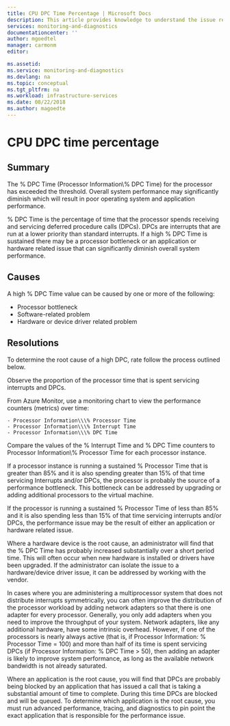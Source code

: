 ```yaml
---
title: CPU DPC Time Percentage | Microsoft Docs
description: This article provides knowledge to understand the issue reported, what are the possible causes, and how to resolve the health issue identified by Azure Monitor VM Health.
services: monitoring-and-diagnostics
documentationcenter: ''
author: mgoedtel
manager: carmonm
editor: 

ms.assetid: 
ms.service: monitoring-and-diagnostics
ms.devlang: na
ms.topic: conceptual
ms.tgt_pltfrm: na
ms.workload: infrastructure-services
ms.date: 08/22/2018
ms.author: magoedte
---
```


# CPU DPC time percentage

## Summary

The % DPC Time (Processor Information\\\% DPC Time) for the processor has exceeded the threshold. Overall system performance may significantly diminish which will result in poor operating system and application performance.

% DPC Time is the percentage of time that the processor spends receiving and servicing deferred procedure calls (DPCs). DPCs are interrupts that are run at a lower priority than standard interrupts. If a high % DPC Time is sustained there may be a processor bottleneck or an application or hardware related issue that can significantly diminish overall system performance.

## Causes

A high % DPC Time value can be caused by one or more of the following:

- Processor bottleneck
- Software-related problem
- Hardware or device driver related problem

## Resolutions

To determine the root cause of a high DPC, rate follow the process outlined below.

Observe the proportion of the processor time that is spent servicing interrupts and DPCs. 

From Azure Monitor, use a monitoring chart to view the performance counters (metrics) over time:

    - Processor Information\\\% Processor Time
    - Processor Information\\\% Interrupt Time
    - Processor Information\\\% DPC Time 

Compare the values of the % Interrupt Time and % DPC Time counters to Processor Information\\\% Processor Time for each processor instance.

If a processor instance is running a sustained % Processor Time that is greater than 85% and it is also spending greater than 15% of that time servicing Interrupts and/or DPCs, the processor is probably the source of a performance bottleneck. This bottleneck can be addressed by upgrading or adding additional processors to the virtual machine.

If the processor is running a sustained % Processor Time of less than 85% and it is also spending less than 15% of that time servicing interrupts and/or DPCs, the performance issue may be the result of either an application or hardware related issue.

Where a hardware device is the root cause, an administrator will find that the % DPC Time has probably increased substantially over a short period time. This will often occur when new hardware is installed or drivers have been upgraded. If the administrator can isolate the issue to a hardware/device driver issue, it can be addressed by working with the vendor.

In cases where you are administering a multiprocessor system that does not distribute interrupts symmetrically, you can often improve the distribution of the processor workload by adding network adapters so that there is one adapter for every processor. Generally, you only add adapters when you need to improve the throughput of your system. Network adapters, like any additional hardware, have some intrinsic overhead. However, if one of the processors is nearly always active (that is, if Processor Information: % Processor Time = 100) and more than half of its time is spent servicing DPCs (if Processor Information: % DPC Time > 50), then adding an adapter is likely to improve system performance, as long as the available network bandwidth is not already saturated.

Where an application is the root cause, you will find that DPCs are probably being blocked by an application that has issued a call that is taking a substantial amount of time to complete. During this time DPCs are blocked and will be queued. To determine which application is the root cause, you must run advanced performance, tracing, and diagnostics to pin point the exact application that is responsible for the performance issue.